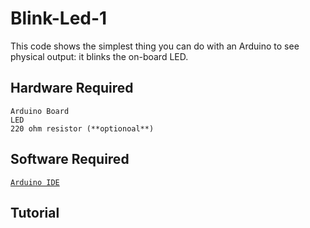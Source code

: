 # Blink-Led-1
This code shows the simplest thing you can do with an Arduino to see physical output: it blinks the on-board LED.

## Hardware Required
`Arduino Board`  
`LED`  
`220 ohm resistor (**optionoal**)`  
  
## Software Required
[`Arduino IDE`](https://www.arduino.cc/en/software)

## Tutorial
